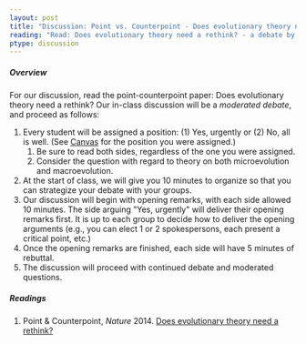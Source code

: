 ```yaml
---
layout: post
title: "Discussion: Point vs. Counterpoint - Does evolutionary theory need a rethink?"
reading: "Read: Does evolutionary theory need a rethink? - a debate by various authors (2014)"
ptype: discussion
---
```


##### Overview

For our discussion, read the point-counterpoint paper: Does evolutionary theory need a rethink? Our in-class discussion will be a _moderated debate_, and proceed as follows:

1. Every student will be assigned a position: (1) Yes, urgently or (2) No, all is well. (See [Canvas](https://canvas.iastate.edu/courses/68351/pages/discussion-jan-30-point-vs-counterpoint-does-evolutionary-theory-need-a-rethink) for the position you were assigned.)
	1. Be sure to read both sides, regardless of the one you were assigned. 
	2. Consider the question with regard to theory on both microevolution and macroevolution.
2. At the start of class, we will give you 10 minutes to organize so that you can strategize your debate with your groups.
3. Our discussion will begin with opening remarks, with each side allowed 10 minutes. The side arguing "Yes, urgently" will deliver their opening remarks first. It is up to each group to decide how to deliver the opening arguments (e.g., you can elect 1 or 2 spokespersons, each present a critical point, etc.)
4. Once the opening remarks are finished, each side will have 5 minutes of rebuttal. 
5. The discussion will proceed with continued debate and moderated questions.

##### Readings

1. Point & Counterpoint, _Nature_ 2014. [Does evolutionary theory need a rethink?](https://www.nature.com/news/does-evolutionary-theory-need-a-rethink-1.16080)
